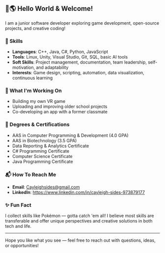 ## 👋🌎 Hello World & Welcome! 

I am a junior software developer exploring game development, open-source projects, and creative coding!

### 🔧 Skills 
- **Languages**: C++, Java, C#, Python, JavaScript
- **Tools**: Linux, Unity, Visual Studio, Git, SQL, basic AI tools
- **Soft Skills**: Project management, documentation, team leadership, self-motivation, and adaptability  
- **Interests**: Game design, scripting, automation, data visualization, continuous learning

### 🚧 What I'm Working On 
- Building my own VR game
- Uploading and improving older school projects
- Co-developing an app with a former classmate

### 🥇 Degrees & Certifications
- AAS in Computer Programming & Development (4.0 GPA)
- AAS in Biotechnology (3.5 GPA)
- Data Reporting & Analytics Certificate 
- C# Programming Certificate
- Computer Science Certificate
- Java Programming Certificate

### 📬 How To Reach Me 
- **Email**: Cayleighsides@gmail.com
- **LinkedIn**: https://www.linkedin.com/in/cayleigh-sides-973879177

### ✨ Fun Fact 
I collect skills like Pokémon — gotta catch 'em all! I believe most skills are transferable and offer unique perspectives and creative solutions in both tech and life.

---

Hope you like what you see — feel free to reach out with questions, ideas, or opportunities! 

